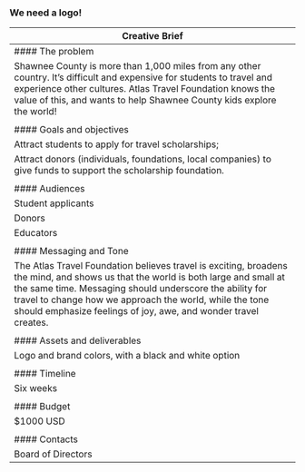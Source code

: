 ### We need a logo!

| Creative Brief |
| ------         |
| #### The problem |
| Shawnee County is more than 1,000 miles from any other country. It’s difficult and expensive for students to travel and experience other cultures. Atlas Travel Foundation knows the value of this, and wants to help Shawnee County kids explore the world!|
|  |
| #### Goals and objectives |
| Attract students to apply for travel scholarships; |
| Attract donors (individuals, foundations, local companies) to give funds to support the scholarship foundation. |
|  |
| #### Audiences |
| Student applicants  |
| Donors |
| Educators |
|  |
| #### Messaging and Tone |
| The Atlas Travel Foundation believes travel is exciting, broadens the mind, and shows us that the world is both large and small at the same time.  Messaging should underscore the ability for travel to change how we approach the world, while the tone should emphasize feelings of joy, awe, and wonder travel creates. |
|  |
| #### Assets and deliverables |
| Logo and brand colors, with a black and white option |
|  |
| #### Timeline |
| Six weeks |
|  |
| #### Budget |
| $1000 USD |
|  |
| #### Contacts |
| Board of Directors |

